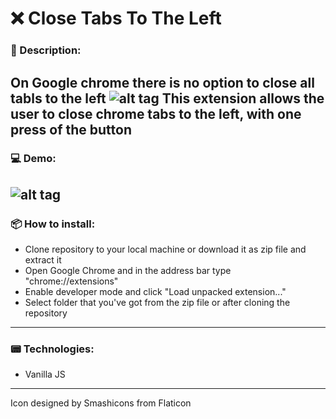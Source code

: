 # ❌ Close Tabs To The Left

### 📝 Description:

On Google chrome there is no option to close all tabls to the left
![alt tag](https://raw.githubusercontent.com/fr1sk/chrome-close-to-the-left/master/chrome.png)
This extension allows the user to close chrome tabs to the left, with one press of the button
------
### 💻 Demo:

![alt tag](https://raw.githubusercontent.com/fr1sk/chrome-close-to-the-left/master/demo.gif)
------
### 📦 How to install:

* Clone repository to your local machine or download it as zip file and extract it
* Open Google Chrome and in the address bar type "chrome://extensions"
* Enable developer mode and click "Load unpacked extension..."
* Select folder that you've got from the zip file or after cloning the repository
------
### 📟 Technologies:

* Vanilla JS

------
Icon designed by Smashicons from Flaticon
